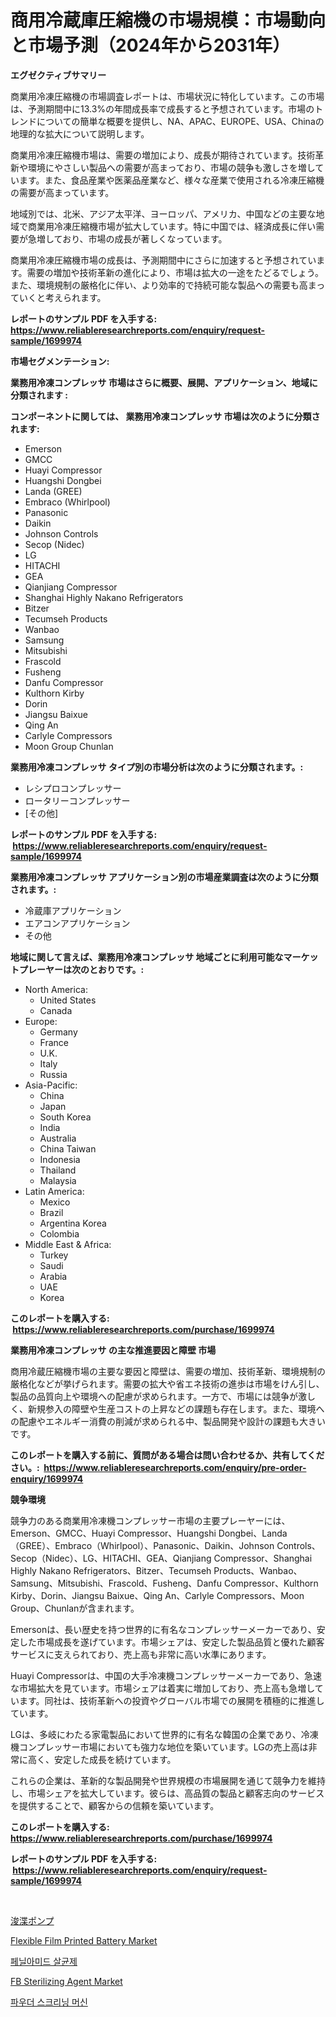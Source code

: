 <p><h1>商用冷蔵庫圧縮機の市場規模：市場動向と市場予測（2024年から2031年）</h1></p><p><strong>エグゼクティブサマリー</strong></p>
<p><p>商業用冷凍圧縮機の市場調査レポートは、市場状況に特化しています。この市場は、予測期間中に13.3%の年間成長率で成長すると予想されています。市場のトレンドについての簡単な概要を提供し、NA、APAC、EUROPE、USA、Chinaの地理的な拡大について説明します。</p><p>商業用冷凍圧縮機市場は、需要の増加により、成長が期待されています。技術革新や環境にやさしい製品への需要が高まっており、市場の競争も激しさを増しています。また、食品産業や医薬品産業など、様々な産業で使用される冷凍圧縮機の需要が高まっています。</p><p>地域別では、北米、アジア太平洋、ヨーロッパ、アメリカ、中国などの主要な地域で商業用冷凍圧縮機市場が拡大しています。特に中国では、経済成長に伴い需要が急増しており、市場の成長が著しくなっています。</p><p>商業用冷凍圧縮機市場の成長は、予測期間中にさらに加速すると予想されています。需要の増加や技術革新の進化により、市場は拡大の一途をたどるでしょう。また、環境規制の厳格化に伴い、より効率的で持続可能な製品への需要も高まっていくと考えられます。</p></p>
<p><strong>レポートのサンプル PDF を入手する: <a href="https://www.reliableresearchreports.com/enquiry/request-sample/1699974">https://www.reliableresearchreports.com/enquiry/request-sample/1699974</a></strong></p>
<p><strong>市場セグメンテーション:</strong></p>
<p><strong> 業務用冷凍コンプレッサ 市場はさらに概要、展開、アプリケーション、地域に分類されます :</strong></p>
<p><strong>コンポーネントに関しては、 業務用冷凍コンプレッサ 市場は次のように分類されます: &nbsp;</strong></p>
<p><ul><li>Emerson</li><li>GMCC</li><li>Huayi Compressor</li><li>Huangshi Dongbei</li><li>Landa (GREE)</li><li>Embraco (Whirlpool)</li><li>Panasonic</li><li>Daikin</li><li>Johnson Controls</li><li>Secop (Nidec)</li><li>LG</li><li>HITACHI</li><li>GEA</li><li>Qianjiang Compressor</li><li>Shanghai Highly Nakano Refrigerators</li><li>Bitzer</li><li>Tecumseh Products</li><li>Wanbao</li><li>Samsung</li><li>Mitsubishi</li><li>Frascold</li><li>Fusheng</li><li>Danfu Compressor</li><li>Kulthorn Kirby</li><li>Dorin</li><li>Jiangsu Baixue</li><li>Qing An</li><li>Carlyle Compressors</li><li>Moon Group
    Chunlan</li></ul></p>
<p><strong> 業務用冷凍コンプレッサ タイプ別の市場分析は次のように分類されます。:</strong></p>
<p><ul><li>レシプロコンプレッサー</li><li>ロータリーコンプレッサー</li><li>[その他]</li></ul></p>
<p><strong>レポートのサンプル PDF を入手する: &nbsp;<a href="https://www.reliableresearchreports.com/enquiry/request-sample/1699974">https://www.reliableresearchreports.com/enquiry/request-sample/1699974</a></strong></p>
<p><strong> 業務用冷凍コンプレッサ アプリケーション別の市場産業調査は次のように分類されます。:</strong></p>
<p><ul><li>冷蔵庫アプリケーション</li><li>エアコンアプリケーション</li><li>その他</li></ul></p>
<p><strong>地域に関して言えば、業務用冷凍コンプレッサ 地域ごとに利用可能なマーケットプレーヤーは次のとおりです。:</strong></p>
<p><ul>
    <li>
        North America:
        <ul>
            <li>United States</li>
            <li>Canada</li>
        </ul>
    </li>
    <li>
        Europe:
        <ul>
            <li>Germany</li>
            <li>France</li>
            <li>U.K.</li>
            <li>Italy</li>
            <li>Russia</li>
        </ul>
    </li>
    <li>
        Asia-Pacific:
        <ul>
            <li>China</li>
            <li>Japan</li>
            <li>South Korea</li>
            <li>India</li>
            <li>Australia</li>
            <li>China Taiwan</li>
            <li>Indonesia</li>
            <li>Thailand</li>
            <li>Malaysia</li>
        </ul>
    </li>
    <li>
        Latin America:
        <ul>
            <li>Mexico</li>
            <li>Brazil</li>
            <li>Argentina Korea</li>
            <li>Colombia</li>
        </ul>
    </li>
    <li>
        Middle East & Africa:
        <ul>
            <li>Turkey</li>
            <li>Saudi</li>
            <li>Arabia</li>
            <li>UAE</li>
            <li>Korea</li>
        </ul>
    </li>
    </ul></p>
<p><strong>このレポートを購入する: &nbsp;<a href="https://www.reliableresearchreports.com/purchase/1699974">https://www.reliableresearchreports.com/purchase/1699974</a></strong></p>
<p><strong>業務用冷凍コンプレッサ の主な推進要因と障壁 市場</strong></p>
<p><p>商用冷蔵圧縮機市場の主要な要因と障壁は、需要の増加、技術革新、環境規制の厳格化などが挙げられます。需要の拡大や省エネ技術の進歩は市場をけん引し、製品の品質向上や環境への配慮が求められます。一方で、市場には競争が激しく、新規参入の障壁や生産コストの上昇などの課題も存在します。また、環境への配慮やエネルギー消費の削減が求められる中、製品開発や設計の課題も大きいです。</p></p>
<p><strong>このレポートを購入する前に、質問がある場合は問い合わせるか、共有してください。:&nbsp; <a href="https://www.reliableresearchreports.com/enquiry/pre-order-enquiry/1699974">https://www.reliableresearchreports.com/enquiry/pre-order-enquiry/1699974</a></strong></p>
<p><strong>競争環境</strong></p>
<p><p>競争力のある商業用冷凍機コンプレッサー市場の主要プレーヤーには、Emerson、GMCC、Huayi Compressor、Huangshi Dongbei、Landa（GREE）、Embraco（Whirlpool）、Panasonic、Daikin、Johnson Controls、Secop（Nidec）、LG、HITACHI、GEA、Qianjiang Compressor、Shanghai Highly Nakano Refrigerators、Bitzer、Tecumseh Products、Wanbao、Samsung、Mitsubishi、Frascold、Fusheng、Danfu Compressor、Kulthorn Kirby、Dorin、Jiangsu Baixue、Qing An、Carlyle Compressors、Moon Group、Chunlanが含まれます。</p><p>Emersonは、長い歴史を持つ世界的に有名なコンプレッサーメーカーであり、安定した市場成長を遂げています。市場シェアは、安定した製品品質と優れた顧客サービスに支えられており、売上高も非常に高い水準にあります。</p><p>Huayi Compressorは、中国の大手冷凍機コンプレッサーメーカーであり、急速な市場拡大を見ています。市場シェアは着実に増加しており、売上高も急増しています。同社は、技術革新への投資やグローバル市場での展開を積極的に推進しています。</p><p>LGは、多岐にわたる家電製品において世界的に有名な韓国の企業であり、冷凍機コンプレッサー市場においても強力な地位を築いています。LGの売上高は非常に高く、安定した成長を続けています。</p><p>これらの企業は、革新的な製品開発や世界規模の市場展開を通じて競争力を維持し、市場シェアを拡大しています。彼らは、高品質の製品と顧客志向のサービスを提供することで、顧客からの信頼を築いています。</p></p>
<p><strong>このレポートを購入する: &nbsp; <a href="https://www.reliableresearchreports.com/purchase/1699974">https://www.reliableresearchreports.com/purchase/1699974</a></strong></p>
<p><strong>レポートのサンプル PDF を入手する: &nbsp;<a href="https://www.reliableresearchreports.com/enquiry/request-sample/1699974">https://www.reliableresearchreports.com/enquiry/request-sample/1699974</a></strong><strong></strong></p>
<p>&nbsp;</p>
<p><p><a href="https://medium.com/@ryleebauch2023/%E3%83%80%E3%83%83%E3%82%B8%E3%83%9D%E3%83%B3%E3%83%97%E5%B8%82%E5%A0%B4%E5%88%86%E6%9E%90-%E3%81%9D%E3%81%AEcagr-%E5%B8%82%E5%A0%B4%E3%82%BB%E3%82%B0%E3%83%A1%E3%83%B3%E3%83%86%E3%83%BC%E3%82%B7%E3%83%A7%E3%83%B3-%E3%81%8A%E3%82%88%E3%81%B3%E4%B8%96%E7%95%8C%E7%9A%84%E3%81%AA%E6%A5%AD%E7%95%8C%E6%A6%82%E8%A6%81-d6c4503046b3">浚渫ポンプ</a></p><p><a href="https://sore-arch-6db.notion.site/Flexible-Film-Printed-Battery-Market-Research-Report-Provides-thorough-Industry-Overview-which-offe-aea274d8d96c42d9b31d00919369a526">Flexible Film Printed Battery Market</a></p><p><a href="https://medium.com/@arthuralety6767836754/%ED%8E%98%EB%8B%90%EC%95%84%EB%AF%B8%EB%93%9C-%EB%86%8D%EC%95%BD-%EC%8B%9C%EC%9E%A5%EC%9D%80-%EC%8B%9C%EC%9E%A5-%EC%A0%90%EC%9C%A0%EC%9C%A8-%EC%8B%9C%EC%9E%A5-%ED%8A%B8%EB%A0%8C%EB%93%9C-%EB%B0%8F-%EC%8B%9C%EC%9E%A5-%EC%84%B1%EC%9E%A5%EC%97%90-%EB%8C%80%ED%95%9C-%EC%A0%95%EB%B3%B4%EB%A5%BC-%EC%A0%9C%EA%B3%B5%ED%95%A9%EB%8B%88%EB%8B%A4-3b7faf5c66ba">페닐아미드 살균제</a></p><p><a href="https://view.publitas.com/reportprime-1/fb-sterilizing-agent-market-research-report-reveals-the-latest-trends-and-opportunities-of-this-market-for-period-from-2024-2031/">FB Sterilizing Agent Market</a></p><p><a href="https://medium.com/@costelcaramitru2022/%EB%B6%84%EB%A7%90-%EC%84%A0%EB%B3%84-%EA%B8%B0%EA%B3%84-%EC%8B%9C%EC%9E%A5-%EA%B2%BD%EC%9F%81-%EB%B6%84%EC%84%9D-%EC%8B%9C%EC%9E%A5-%EB%8F%99%ED%96%A5-%EB%B0%8F-2031%EB%85%84%EA%B9%8C%EC%A7%80%EC%9D%98-%EC%98%88%EC%B8%A1-f714c2b9714e">파우더 스크리닝 머신</a></p></p>